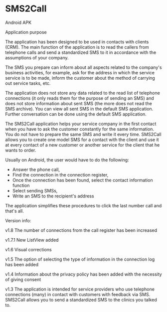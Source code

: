 # SMS2Call
Android APK

Application purpose

The application has been designed to be used in contacts with clients (CRM). The main function of the application is to read the callers from telephone calls and send a standardized SMS to it in accordance with the assumptions of your company.

The SMS you prepare can inform about all aspects related to the company's business activities, for example, ask for the address in which the service service is to be made, inform the customer about the method of carrying out service tasks, etc.

The application does not store any data related to the read list of telephone connections (it only reads them for the purpose of sending an SMS) and does not store information about sent SMS (the more does not read the SMS archive). You can view all sent SMS in the default SMS application. Further conversation can be done using the default SMS application.

The SMS2Call application helps your service company in the first contact when you have to ask the customer constantly for the same information. You do not have to prepare the same SMS and write it every time. SMS2Call allows you to create one model SMS for a contact with the client and use it at every contact of a new customer or another service for the client that he wants to order.

Usually on Android, the user would have to do the following:
- Answer the phone call,
- Find the connection in the connection register,
- Once the connection has been found, select the contact information function
- Select sending SMSs,
- Write an SMS to the recipient's address

The application simplifies these procedures to click the last number call and that's all. 

Version info:

v1.8
The number of connections from the call register has been increased

v1.7.1
New ListView added

v1.6
Visual corrections

v1.5
The option of selecting the type of information in the connection log has been added

v1.4
Information about the privacy policy has been added with the necessity of giving consent

v1.3
The application is intended for service providers who use telephone connections (many) in contact with customers with feedback via SMS. SMS2Call allows you to send a standardized SMS to the clinics you talked to.
